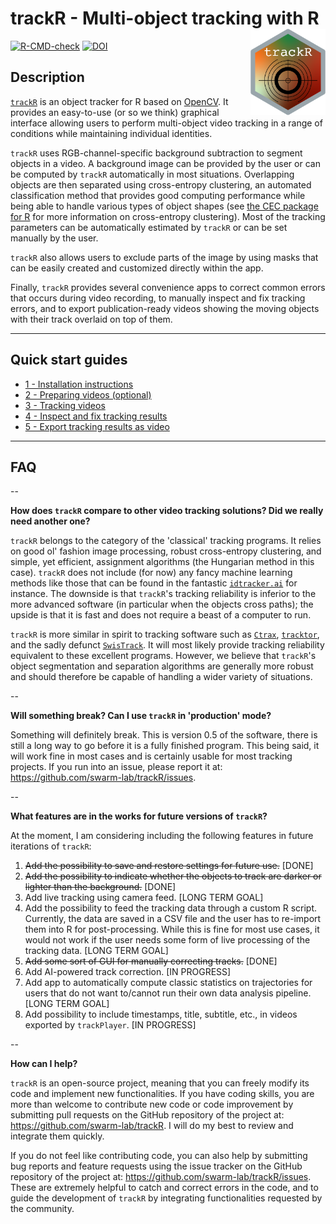 # trackR - Multi-object tracking with R <img src="man/figures/logo.png" align="right" width="120" />

[![R-CMD-check](https://github.com/swarm-lab/trackR/workflows/R-CMD-check/badge.svg)](https://github.com/swarm-lab/trackR/actions)
[![DOI](https://zenodo.org/badge/147672156.svg)](https://zenodo.org/badge/latestdoi/147672156)

## Description 

[`trackR`](https://github.com/swarm-lab/trackR) is an object tracker for R based 
on [OpenCV](https://opencv.org/). It provides an easy-to-use (or so we think) 
graphical interface allowing users to perform multi-object video tracking in a 
range of conditions while maintaining individual identities.

`trackR` uses RGB-channel-specific background subtraction to segment objects in 
a video. A background image can be provided by the user or can be computed by 
`trackR` automatically in most situations. Overlapping objects are then 
separated using cross-entropy clustering, an automated classification method that
provides good computing performance while being able to handle various types of 
object shapes (see [the CEC package for R](https://github.com/azureblue/cec) for 
more information on cross-entropy clustering). Most of the tracking parameters 
can be automatically estimated by `trackR` or can be set manually by the user. 

`trackR` also allows users to exclude parts of the image by using masks that can 
be easily created and customized directly within the app. 

Finally, `trackR` provides several convenience apps to correct common errors 
that occurs during video recording, to manually inspect and fix tracking errors, 
and to export publication-ready videos showing the moving objects with their 
track overlaid on top of them. 

---

## Quick start guides

+ [1 - Installation instructions](https://swarm-lab.github.io/trackR/articles/z1_install.html)
+ [2 - Preparing videos (optional)](https://swarm-lab.github.io/trackR/articles/z2_videoFixer.html)
+ [3 - Tracking videos](https://swarm-lab.github.io/trackR/articles/z3_trackR.html)
+ [4 - Inspect and fix tracking results](https://swarm-lab.github.io/trackR/articles/z4_trackFixer.html)
+ [5 - Export tracking results as video](https://swarm-lab.github.io/trackR/articles/z5_trackPlayer.html)

---

## FAQ

--

**How does `trackR` compare to other video tracking solutions? Did we really need another one?**

`trackR` belongs to the category of the 'classical' tracking programs. It relies 
on good ol' fashion image processing, robust cross-entropy clustering, and 
simple, yet efficient, assignment algorithms (the Hungarian method in this case). 
`trackR` does not include (for now) any fancy machine learning methods like those 
that can be found in the fantastic [`idtracker.ai`](http://idtracker.ai/) for 
instance. The downside is that `trackR`'s tracking reliability is inferior to 
the more advanced software (in particular when the objects cross paths); the 
upside is that it is fast and does not require a beast of a computer to run. 

`trackR` is more similar in spirit to tracking software such as [`Ctrax`](http://ctrax.sourceforge.net/), 
[`tracktor`](https://github.com/vivekhsridhar/tracktor), and the sadly defunct
[`SwisTrack`](https://en.wikibooks.org/wiki/SwisTrack). It will most likely 
provide tracking reliability equivalent to these excellent programs. However, 
we believe that `trackR`'s object segmentation and separation algorithms are 
generally more robust and should therefore be capable of handling a wider 
variety of situations. 

-- 

**Will something break? Can I use `trackR` in 'production' mode?** 

Something will definitely break. This is version 0.5 of the software, there is 
still a long way to go before it is a fully finished program. This being said, it 
will work fine in most cases and is certainly usable for most tracking projects.
If you run into an issue, please report it at: https://github.com/swarm-lab/trackR/issues.

--

**What features are in the works for future versions of `trackR`?**

At the moment, I am considering including the following features in future 
iterations of `trackR`:

1. ~~Add the possibility to save and restore settings for future use.~~ [DONE] 
2. ~~Add the possibility to indicate whether the objects to track are darker or 
  lighter than the background.~~ [DONE] 
3. Add live tracking using camera feed. [LONG TERM GOAL]
4. Add the possibility to feed the tracking data through a custom R script. 
  Currently, the data are saved in a CSV file and the user has to re-import them
  into R for post-processing. While this is fine for most use cases, it would not 
  work if the user needs some form of live processing of the tracking data. 
  [LONG TERM GOAL]
5. ~~Add some sort of GUI for manually correcting tracks.~~ [DONE]
6. Add AI-powered track correction. [IN PROGRESS]
7. Add app to automatically compute classic statistics on trajectories for users
  that do not want to/cannot run their own data analysis pipeline. [LONG TERM GOAL]
8. Add possibility to include timestamps, title, subtitle, etc., in videos 
  exported by `trackPlayer`. [IN PROGRESS]

--

**How can I help?**

`trackR` is an open-source project, meaning that you can freely modify its code
and implement new functionalities. If you have coding skills, you are more than 
welcome to contribute new code or code improvement by submitting pull requests 
on the GitHub repository of the project at: https://github.com/swarm-lab/trackR. 
I will do my best to review and integrate them quickly. 

If you do not feel like contributing code, you can also help by submitting bug 
reports and feature requests using the issue tracker on the GitHub repository of 
the project at: https://github.com/swarm-lab/trackR/issues. These are extremely 
helpful to catch and correct errors in the code, and to guide the development of 
`trackR` by integrating functionalities requested by the community. 
